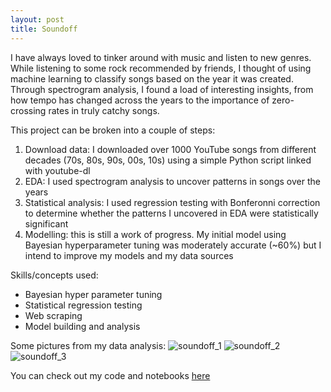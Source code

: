 ```yaml
---
layout: post
title: Soundoff
---
```


I have always loved to tinker around with music and listen to new genres. While listening to some rock recommended by friends, I thought of using machine learning to classify songs based on the year it was created. Through spectrogram analysis, I found a load of interesting insights, from how tempo has changed across the years to the importance of zero-crossing rates in truly catchy songs.

This project can be broken into a couple of steps:

1. Download data: I downloaded over 1000 YouTube songs from different decades (70s, 80s, 90s, 00s, 10s) using a simple Python script linked with youtube-dl
2. EDA: I used spectrogram analysis to uncover patterns in songs over the years
3. Statistical analysis: I used regression testing with Bonferonni correction to determine whether the patterns I uncovered in EDA were statistically significant
4. Modelling: this is still a work of progress. My initial model using Bayesian hyperparameter tuning was moderately accurate (~60%) but I intend to improve my models and my data sources

Skills/concepts used:
- Bayesian hyper parameter tuning
- Statistical regression testing
- Web scraping
- Model building and analysis

Some pictures from my data analysis:
![soundoff_1](https://aaronabraham311.github.io/public/img/soundoff_1.png)
![soundoff_2](https://aaronabraham311.github.io/public/img/soundoff_2.png)
![soundoff_3](https://aaronabraham311.github.io/public/img/soundoff_3.png)

You can check out my code and notebooks [here](https://github.com/aaronabraham311/SoundOff)